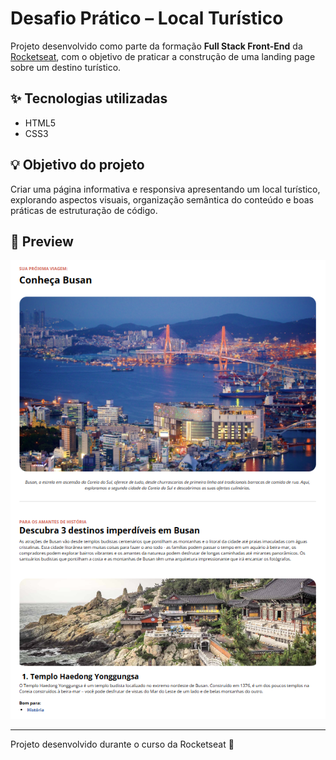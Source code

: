 # Desafio Prático – Local Turístico

Projeto desenvolvido como parte da formação **Full Stack Front-End** da [Rocketseat](https://www.rocketseat.com.br/), com o objetivo de praticar a construção de uma landing page sobre um destino turístico.

## ✨ Tecnologias utilizadas

- HTML5
- CSS3

## 💡 Objetivo do projeto

Criar uma página informativa e responsiva apresentando um local turístico, explorando aspectos visuais, organização semântica do conteúdo e boas práticas de estruturação de código.

## 📸 Preview

![Screenshot do projeto](./assets/preview.png)

---

Projeto desenvolvido durante o curso da Rocketseat 🚀
